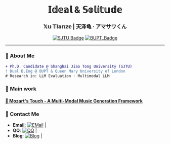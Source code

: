 <!-- 页头视觉区 -->
<div align="center">
  <h1> 𝕀𝕕𝕖𝕒𝕝 & 𝕊𝕠𝕝𝕚𝕥𝕦𝕕𝕖 </h1>
  <h3> 𝕏𝕦 𝕋𝕚𝕒𝕟𝕫𝕖 | 天泽龟 · アマサワくん </h3>
  
  [![SJTU Badge](https://img.shields.io/badge/Shanghai_Jiao_Tong_Univ.%20-Ph.D._Candidate-00599C?logo=university)](https://www.cs.sjtu.edu.cn/)
  [![BUPT_Badge](https://img.shields.io/badge/Beijing_Univ.%20of_Posts_&_Telecom-B.Eng-0077B6?logo=university)](https://www.bupt.edu.cn/)
</div>

---

### 🧪 About Me
```diff
+ Ph.D. Candidate @ Shanghai Jiao Tong University (SJTU)
! Dual B.Eng @ BUPT & Queen Mary University of London
# Research in: LLM Evaluation · Multimodal LLM
```

### 🌌 Main work

#### [🎼 Mozart's Touch - A Multi-Modal Music Generation Framework](https://github.com/WangTooNaive/MozartsTouch)
####


### 📡 Contact Me

- **Email**:  [![EMail](https://img.shields.io/badge/📧_xtz.orz@gmail.com-006cb7?logo=gmail)](mailto:xtz.orz@gmail.com) |
- **QQ**: [![QQ](https://img.shields.io/badge/🐧_1492762029-12b7f4?logo=tencentqq)](tencent://message/?uin=1492762029) |
- **Blog**: [![Blog](https://img.shields.io/badge/🌐_tzturtle.moe-4d4d4d?logo=rss)](https://tzturtle.moe) |
